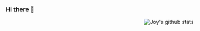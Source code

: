 ### Hi there 👋

<img align="right" src="https://github-readme-stats.vercel.app/api?username=jooyyy&show_icons=true&theme=vue" alt="Joy's github stats" />

<!--
**jooyyy/jooyyy** is a ✨ _special_ ✨ repository because its `README.md` (this file) appears on your GitHub profile.

Here are some ideas to get you started:

- 🔭 I’m currently working on ...
- 🌱 I’m currently learning ...
- 👯 I’m looking to collaborate on ...
- 🤔 I’m looking for help with ...
- 💬 Ask me about ...
- 📫 How to reach me: ...
- 😄 Pronouns: ...
- ⚡ Fun fact: ...
-->
